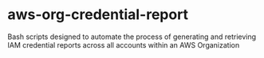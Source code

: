 # aws-org-credential-report
Bash scripts designed to automate the process of generating and retrieving IAM credential reports across all accounts within an AWS Organization
